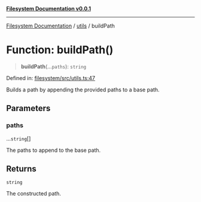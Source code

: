 [**Filesystem Documentation v0.0.1**](../../README.md)

***

[Filesystem Documentation](../../modules.md) / [utils](../README.md) / buildPath

# Function: buildPath()

> **buildPath**(...`paths`): `string`

Defined in: [filesystem/src/utils.ts:47](https://github.com/stonemjs/filesystem/blob/f9b4644b0de1467784914ebdad54c26a1ab4bd47/src/utils.ts#L47)

Builds a path by appending the provided paths to a base path.

## Parameters

### paths

...`string`[]

The paths to append to the base path.

## Returns

`string`

The constructed path.
